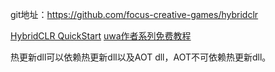 git地址：https://github.com/focus-creative-games/hybridclr

[HybridCLR QuickStart](https://hybridclr.doc.code-philosophy.com/docs/beginner/quickstart)
[uwa作者系列免费教程](https://edu.uwa4d.com/lesson-detail/432/2122/0?isPreview=false)




热更新dll可以依赖热更新dll以及AOT dll，AOT不可依赖热更新dll。